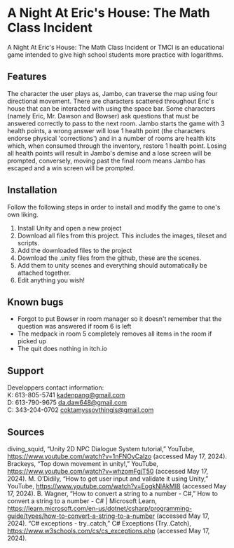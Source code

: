 # A Night At Eric's House: The Math Class Incident
A Night At Eric's House: The Math Class Incident or TMCI is an educational game intended to give high school students more practice with logarithms. 

## Features
The character the user plays as, Jambo, can traverse the map using four directional movement. There are characters scattered throughout Eric's house that can be interacted with using the space bar. Some characters (namely Eric, Mr. Dawson and Bowser) ask questions that must be answered correctly to pass to the next room. Jambo starts the game with 3 health points, a wrong answer will lose 1 health point (the characters endorse physical 'corrections') and in a number of rooms are health kits which, when consumed through the inventory, restore 1 health point. Losing all health points will result in Jambo's demise and a lose screen will be prompted, conversely, moving past the final room means Jambo has escaped and a win screen will be prompted. 

## Installation
Follow the following steps in order to install and modify the game to one's own liking. 

1. Install Unity and open a new project
2. Download all files from this project. This includes the images, tileset and scripts.
3. Add the downloaded files to the project
4. Download the .unity files from the github, these are the scenes.
5. Add them to unity scenes and everything should automatically be attached together.
6. Edit anything you wish!
   
## Known bugs
- Forgot to put Bowser in room manager so it doesn't remember that the question was answered if room 6 is left
- The medpack in room 5 completely removes all items in the room if picked up
- The quit does nothing in itch.io

## Support
Developpers contact information: <br>
K: 613-805-5741 kadenpang@gmail.com <br>
D: 613-790-9675 da.daw648@gmail.com <br>
C: 343-204-0702 coktamyssovthingis@gmail.com <br>

## Sources
diving_squid, “Unity 2D NPC Dialogue System tutorial,” YouTube, https://www.youtube.com/watch?v=1nFNOyCalzo (accessed May 17, 2024). 
Brackeys, “Top down movement in unity!,” YouTube, https://www.youtube.com/watch?v=whzomFgjT50 (accessed May 17, 2024). 
M. O’Didily, “How to get user input and validate it using Unity,” YouTube, https://www.youtube.com/watch?v=EogkNlAkMI8 (accessed May 17, 2024). 
B. Wagner, “How to convert a string to a number - C#,” How to convert a string to a number - C# | Microsoft Learn, https://learn.microsoft.com/en-us/dotnet/csharp/programming-guide/types/how-to-convert-a-string-to-a-number (accessed May 17, 2024). 
“C# exceptions - try..catch,” C# Exceptions (Try..Catch), https://www.w3schools.com/cs/cs_exceptions.php (accessed May 17, 2024). 
